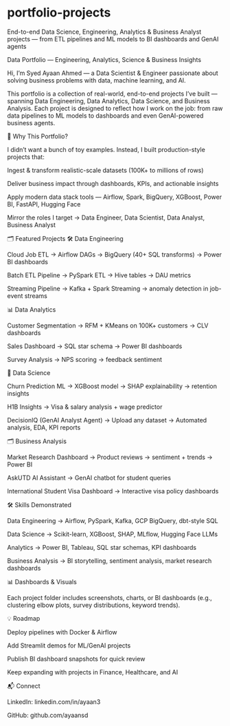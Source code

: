 # portfolio-projects
End-to-end Data Science, Engineering, Analytics &amp; Business Analyst projects — from ETL pipelines and ML models to BI dashboards and GenAI agents

Data Portfolio — Engineering, Analytics, Science & Business Insights

Hi, I’m Syed Ayaan Ahmed — a Data Scientist & Engineer passionate about solving business problems with data, machine learning, and AI.

This portfolio is a collection of real-world, end-to-end projects I’ve built — spanning Data Engineering, Data Analytics, Data Science, and Business Analysis.
Each project is designed to reflect how I work on the job: from raw data pipelines to ML models to dashboards and even GenAI-powered business agents.

📌 Why This Portfolio?

I didn’t want a bunch of toy examples. Instead, I built production-style projects that:

Ingest & transform realistic-scale datasets (100K+ to millions of rows)

Deliver business impact through dashboards, KPIs, and actionable insights

Apply modern data stack tools — Airflow, Spark, BigQuery, XGBoost, Power BI, FastAPI, Hugging Face

Mirror the roles I target → Data Engineer, Data Scientist, Data Analyst, Business Analyst

🗂 Featured Projects
🛠 Data Engineering

Cloud Job ETL
 → Airflow DAGs → BigQuery (40+ SQL transforms) → Power BI dashboards

Batch ETL Pipeline
 → PySpark ETL → Hive tables → DAU metrics

Streaming Pipeline
 → Kafka + Spark Streaming → anomaly detection in job-event streams

📊 Data Analytics

Customer Segmentation
 → RFM + KMeans on 100K+ customers → CLV dashboards

Sales Dashboard
 → SQL star schema → Power BI dashboards

Survey Analysis
 → NPS scoring → feedback sentiment

🧠 Data Science

Churn Prediction ML
 → XGBoost model → SHAP explainability → retention insights

H1B Insights
 → Visa & salary analysis + wage predictor

DecisionIQ (GenAI Analyst Agent)
 → Upload any dataset → Automated analysis, EDA, KPI reports

🗂 Business Analysis

Market Research Dashboard
 → Product reviews → sentiment + trends → Power BI

AskUTD AI Assistant
 → GenAI chatbot for student queries

International Student Visa Dashboard
 → Interactive visa policy dashboards

🛠️ Skills Demonstrated

Data Engineering → Airflow, PySpark, Kafka, GCP BigQuery, dbt-style SQL

Data Science → Scikit-learn, XGBoost, SHAP, MLflow, Hugging Face LLMs

Analytics → Power BI, Tableau, SQL star schemas, KPI dashboards

Business Analysis → BI storytelling, sentiment analysis, market research dashboards

📊 Dashboards & Visuals

Each project folder includes screenshots, charts, or BI dashboards (e.g., clustering elbow plots, survey distributions, keyword trends).

💡 Roadmap

Deploy pipelines with Docker & Airflow

Add Streamlit demos for ML/GenAI projects

Publish BI dashboard snapshots for quick review

Keep expanding with projects in Finance, Healthcare, and AI

📬 Connect

LinkedIn: linkedin.com/in/ayaan3

GitHub: github.com/ayaansd

